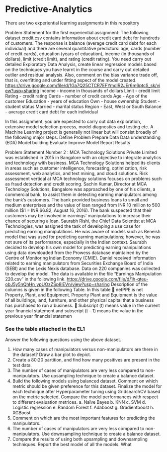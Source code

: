 # Predictive-Analytics
There are two experiential learning assignments in this repository

Problem Statement for the first experiential assignment:
The following dataset credit.csv contains information about credit card debt for hundreds of customers. The response is balance (average credit card debt for each individual) and there are several quantitative predictors: age, cards (number of credit cards), education (years of education), income (in thousands of dollars), limit (credit limit), and rating (credit rating). You need carry out detailed Exploratory Data Analysis, create linear regression models based on the techniques you have learnt in the course and carry out detailed outlier and residual analysis. Also, comment on the bias variance trade off, that is, overfitting and under fitting aspect of the model created.
https://drive.google.com/file/d/1Ga7Q25CTCR7EFYmdlR2JEr6m6ptcS_sk/view?usp=sharing
Income - income in thousands of dollars
Limit - credit limit
Rating - credit rating
Cards - number of credit cards
Age - Age of the customer
Education - years of education
Own - house ownership
Student - student status
Married - marital status
Region - East, West or South
Balance - average credit card debt for each individual

In this assignment, you are expected to carry out data exploration, extensive model selection process, model diagnostics and testing etc. A Machine Learning project is generally not linear but will consist broadly of the following major steps.
Define Problem
Prepare Data
Data understanding (EDA)
Model building
Evaluate
Improve Model
Report Results


Problem Statement Number 2 : 
MCA Technology Solutions Private Limited was established in 2015 in Bangalore with an objective to integrate analytics and technology with business. MCA Technology Solutions helped its clients in areas such as customer intelligence, forecasting, optimization, risk assessment, web analytics, and text mining, and cloud solutions. Risk assessment vertical at MCA technology solutions focuses on problems such as fraud detection and credit scoring. Sachin Kumar, Director at MCA Technology Solutions, Bangalore was approached by one of his clients, a commercial bank, to assist them in detecting earning manipulators among the bank’s customers. The bank provided business loans to small and medium enterprises and the value of loan ranged from INR 10 million to 500 million ($1 = INR 66.82, August 16, 2016). The bank suspected that their customers may be involved in earnings’ manipulations to increase their chance
of securing a loan.
Saurabh Rishi, the Chief Data Scientist at MCA Technologies, was assigned the task of developing a use case for predicting earning manipulations. He was aware of models such as Beneish model that was used for predicting earning manipulations; however, he was not sure of its performance, especially in the Indian context. Saurabh decided to develop his own model for predicting earning manipulations using data downloaded from the Prowess database maintained by the Centre of Monitoring Indian Economy (CMIE). Daniel received information related to earning manipulators from Securities Exchange Board of India (SEBI) and the Lexis Nexis database. Data on 220 companies was collected to develop the model.
The data is available in the file “Earnings Manipulation 220.csv” in the following link.
https://drive.google.com/file/d/1h-qteu-obJ5y5nQhHn_ypUOzZSp8lEVn/view?usp=sharing
Description of the columns is given in the following Table. In this table
 netPPE is net Property, Plant, and Equipment. Property Plant and Equipment is the value of all buildings, land, furniture, and other physical capital that a business has purchased to run a business.
 Subscript (t) means value in the current year financial statement and subscript (t – 1) means the value in the previous year financial statemen

### See the table attached in the EL1 ###

Answer the following questions using the above dataset.
1. How many cases of manipulators versus non-manipulators are there in the dataset? Draw a bar plot to depict.
2. Create a 80:20 partition, and find how many positives are present in the test data.
3. The number of cases of manipulators are very less compared to non-manipulators. Use upsampling technique to create a balance dataset.
4. Build the following models using balanced dataset. Comment on which metric should be given preference for this dataset. Finalize the model for each technique after Hyperparameter tuning using GridsearchCV based on the metric selected. Compare the model performances with respect to different evaluation metrices.
a. Naïve Bayes
b. KNN
c. SVM
d. Logistic regression
e. Random Forest
f. Adaboost
g. Gradientboost
h. XGBoost
5. Comment on which are the most important features for predicting the manipulators.
6. The number of cases of manipulators are very less compared to non-manipulators. Use downsampling technique to create a balance dataset.
7. Compare the results of using both upsampling and downsampling techniques. Report the best model of all the models.
What
